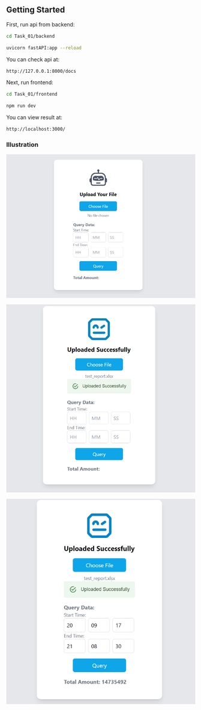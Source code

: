 ## Getting Started
First, run api from backend:

```bash
cd Task_01/backend
```
```bash
uvicorn fastAPI:app --reload
```
You can check api at:
```bash
http://127.0.0.1:8000/docs
```

Next, run frontend:

```bash
cd Task_01/frontend
```
```bash
npm run dev
```

You can view result at:
```bash
http://localhost:3000/
```

### Illustration
![](./frontend/public/begin.png)

![](./frontend/public/upload.png)

![](./frontend/public/query.png)
